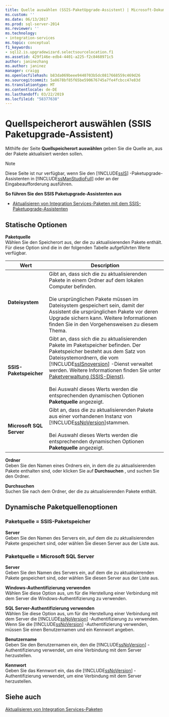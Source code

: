 ```yaml
---
title: Quelle auswählen (SSIS-PaketUpgrade-Assistent) | Microsoft-Dokumentation
ms.custom: ''
ms.date: 06/13/2017
ms.prod: sql-server-2014
ms.reviewer: ''
ms.technology:
- integration-services
ms.topic: conceptual
f1_keywords:
- sql12.is.upgradewizard.selectsourcelocation.f1
ms.assetid: 429f146e-edb4-4401-a225-f2c8468971c5
author: janinezhang
ms.author: janinez
manager: craigg
ms.openlocfilehash: b83da069beee9440703b5dc0817668559c469d26
ms.sourcegitcommit: 5a8678bf85f65be590676745a7fe4fcbcc47e83d
ms.translationtype: MT
ms.contentlocale: de-DE
ms.lasthandoff: 03/22/2019
ms.locfileid: "58377638"
---
```

# <a name="select-source-location-ssis-package-upgrade-wizard"></a>Quellspeicherort auswählen (SSIS Paketupgrade-Assistent)
  Mithilfe der Seite **Quellspeicherort auswählen** geben Sie die Quelle an, aus der Pakete aktualisiert werden sollen.  
  
> [!NOTE]  
>  Diese Seite ist nur verfügbar, wenn Sie den [!INCLUDE[ssIS](../includes/ssis-md.md)] -Paketupgrade-Assistenten in [!INCLUDE[ssManStudioFull](../includes/ssmanstudiofull-md.md)] oder an der Eingabeaufforderung ausführen.  
  
 **So führen Sie den SSIS Paketupgrade-Assistenten aus**  
  
-   [Aktualisieren von Integration Services-Paketen mit dem SSIS-Paketupgrade-Assistenten](install-windows/upgrade-integration-services-packages-using-the-ssis-package-upgrade-wizard.md)  
  
## <a name="static-options"></a>Statische Optionen  
 **Paketquelle**  
 Wählen Sie den Speicherort aus, der die zu aktualisierenden Pakete enthält. Für diese Option sind die in der folgenden Tabelle aufgeführten Werte verfügbar.  
  
|Wert|Description|  
|-----------|-----------------|  
|**Dateisystem**|Gibt an, dass sich die zu aktualisierenden Pakete in einem Ordner auf dem lokalen Computer befinden.<br /><br /> Die ursprünglichen Pakete müssen im Dateisystem gespeichert sein, damit der Assistent die ursprünglichen Pakete vor deren Upgrade sichern kann. Weitere Informationen finden Sie in den Vorgehensweisen zu diesem Thema.|  
|**SSIS-Paketspeicher**|Gibt an, dass sich die zu aktualisierenden Pakete im Paketspeicher befinden. Der Paketspeicher besteht aus dem Satz von Dateisystemordnern, die vom [!INCLUDE[ssISnoversion](../includes/ssisnoversion-md.md)] -Dienst verwaltet werden. Weitere Informationen finden Sie unter [Paketverwaltung &#40;SSIS-Dienst&#41;](service/package-management-ssis-service.md).<br /><br /> Bei Auswahl dieses Werts werden die entsprechenden dynamischen Optionen **Paketquelle** angezeigt.|  
|**Microsoft SQL Server**|Gibt an, dass die zu aktualisierenden Pakete aus einer vorhandenen Instanz von [!INCLUDE[ssNoVersion](../includes/ssnoversion-md.md)]stammen.<br /><br /> Bei Auswahl dieses Werts werden die entsprechenden dynamischen Optionen **Paketquelle** angezeigt.|  
  
 **Ordner**  
 Geben Sie den Namen eines Ordners ein, in dem die zu aktualisierenden Pakete enthalten sind, oder klicken Sie auf **Durchsuchen** , und suchen Sie den Ordner.  
  
 **Durchsuchen**  
 Suchen Sie nach dem Ordner, der die zu aktualisierenden Pakete enthält.  
  
## <a name="package-source-dynamic-options"></a>Dynamische Paketquellenoptionen  
  
### <a name="package-source--ssis-package-store"></a>Paketquelle = SSIS-Paketspeicher  
 **Server**  
 Geben Sie den Namen des Servers ein, auf dem die zu aktualisierenden Pakete gespeichert sind, oder wählen Sie diesen Server aus der Liste aus.  
  
### <a name="package-source--microsoft-sql-server"></a>Paketquelle = Microsoft SQL Server  
 **Server**  
 Geben Sie den Namen des Servers ein, auf dem die zu aktualisierenden Pakete gespeichert sind, oder wählen Sie diesen Server aus der Liste aus.  
  
 **Windows-Authentifizierung verwenden**  
 Wählen Sie diese Option aus, um für die Herstellung einer Verbindung mit dem Server die Windows-Authentifizierung zu verwenden.  
  
 **SQL Server-Authentifizierung verwenden**  
 Wählen Sie diese Option aus, um für die Herstellung einer Verbindung mit dem Server die [!INCLUDE[ssNoVersion](../includes/ssnoversion-md.md)] -Authentifizierung zu verwenden. Wenn Sie die [!INCLUDE[ssNoVersion](../includes/ssnoversion-md.md)] -Authentifizierung verwenden, müssen Sie einen Benutzernamen und ein Kennwort angeben.  
  
 **Benutzername**  
 Geben Sie den Benutzernamen ein, den die [!INCLUDE[ssNoVersion](../includes/ssnoversion-md.md)] -Authentifizierung verwendet, um eine Verbindung mit dem Server herzustellen.  
  
 **Kennwort**  
 Geben Sie das Kennwort ein, das die [!INCLUDE[ssNoVersion](../includes/ssnoversion-md.md)] -Authentifizierung verwendet, um eine Verbindung mit dem Server herzustellen.  
  
## <a name="see-also"></a>Siehe auch  
 [Aktualisieren von Integration Services-Paketen](install-windows/upgrade-integration-services-packages.md)  
  
  
